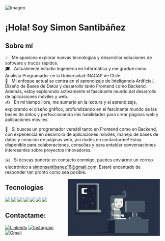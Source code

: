 <!DOCTYPE html>
<html lang="es">
<head>
  <meta charset="UTF-8">
  <meta name="viewport" content="width=device-width, initial-scale=1.0">
</head>
<body>

<div class="container">
  <img src="https://i.pinimg.com/originals/bc/87/e5/bc87e5124f8d2cfe810d403adc96ad01.gif" alt="Imagen">
  <h1>¡Hola! Soy Simon Santibáñez</h1>
  
  <h2>Sobre mí</h2>
  <p>
    💡 &nbsp; Me apasiona explorar nuevas tecnologías y desarrollar soluciones de software y trucos rápidos.<br>
    🎓 &nbsp; Actualmente estudio Ingeniería en Informática y me gradué como Analista Programador en la Universidad INACAP de Chile.<br>
    🌱 &nbsp; Mi enfoque actual se centra en el aprendizaje de Inteligencia Artificial, Diseño de Bases de Datos y desarrollo tanto Frontend como Backend. Además, estoy explorando activamente el fascinante mundo del desarrollo de aplicaciones móviles y web.<br>
    ✍️ &nbsp; En mi tiempo libre, me sumerjo en la lectura y el aprendizaje, explorando el diseño gráfico, profundizando en el fascinante mundo de las bases de datos y perfeccionando mis habilidades para crear páginas web y aplicaciones móviles.
  </p>
  
  <p>
    💬 &nbsp; Si buscas un programador versátil tanto en Frontend como en Backend, con experiencia en desarrollo de aplicaciones móviles, manejo de bases de datos y creación de páginas web, ¡no dudes en contactarme! Estoy disponible para colaboraciones, consultas y para entablar conversaciones interesantes sobre proyectos innovadores.
  </p>
  
  <p>
    ✉️ &nbsp; Si deseas ponerte en contacto conmigo, puedes enviarme un correo electrónico a <a href="mailto:simonsantibanez16@gmail.com">simonsantibanez16@gmail.com</a>. Estaré encantado de responder tan pronto como sea posible.
  </p>
  
  <img alt="Código Nocturno" src="https://raw.githubusercontent.com/AVS1508/AVS1508/master/assets/Night-Coding.gif" align="right">
  
  <h2>Tecnologías</h2>
  <div class="technologies">
    <img src="https://img.shields.io/badge/-HTML-05122A?style=flat&logo=HTML5">
    <img src="https://img.shields.io/badge/-CSS-05122A?style=flat&logo=CSS3&logoColor=1572B6">
    <img src="https://img.shields.io/badge/-JavaScript-05122A?style=flat&logo=javascript">
    <img src="https://img.shields.io/badge/-Python-05122A?style=flat&logo=python">
    <img src="https://img.shields.io/badge/-C++-05122A?style=flat&logo=C%2B%2B&logoColor=00599C">
    <img src="https://img.shields.io/badge/-React-05122A?style=flat&logo=react">
    <img src="https://img.shields.io/badge/-Django-05122A?style=flat&logo=django&logoColor=092E20">
  </div>
  <h2>Contactame:</h2>
  <div class="contact-icons">
    <a href="https://www.linkedin.com/in/simon-santiba%C3%B1ez-6bb6a12a4/" target="_blank"><img src="https://img.shields.io/badge/LinkedIn-%230077B5.svg?&style=flat-square&logo=linkedin&logoColor=white" alt="LinkedIn"></a>
    <a href="https://www.instagram.com/s_m_n_s_z/" target="_blank"><img src="https://img.shields.io/badge/Instagram-%23E4405F.svg?&style=flat-square&logo=instagram&logoColor=white" alt="Instagram"></a>
    <a href="mailto:simonsantibanez16@gmail.com"><img src="https://img.shields.io/badge/-simonsantibanez16@gmail.com-D14836?style=flat&logo=Gmail&logoColor=white" alt="Gmail"/></a>
  </div>
</div>

</body>
</html>

